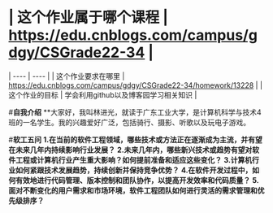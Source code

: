 # | 这个作业属于哪个课程     |  https://edu.cnblogs.com/campus/gdgy/CSGrade22-34    |
| ---- | ---- |
| 这个作业要求在哪里 | https://edu.cnblogs.com/campus/gdgy/CSGrade22-34/homework/13228 |
|   这个作业的目标   | 学会利用github以及博客园学习相关知识     |



#**自我介绍**
**大家好，我叫林进光，就读于广东工业大学，是计算机科学与技术4班的一名学生。我的兴趣爱好广泛，包括骑行、摄影、听歌以及玩电子游戏。

#**软工五问**
**1.在当前的软件工程领域，哪些技术或方法正在逐渐成为主流，并有望在未来几年内持续影响行业发展？**
**2.未来几年内，哪些新兴技术或趋势有望对软件工程或计算机行业产生重大影响？如何提前准备和适应这些变化？**
**3.计算机行业如何紧跟技术发展趋势，持续创新并保持竞争优势？**
**4.在软件开发过程中，如何有效地进行代码管理、版本控制和团队协作，以提高开发效率和代码质量？**
**5.面对不断变化的用户需求和市场环境，软件工程团队如何进行灵活的需求管理和优先级排序？**

